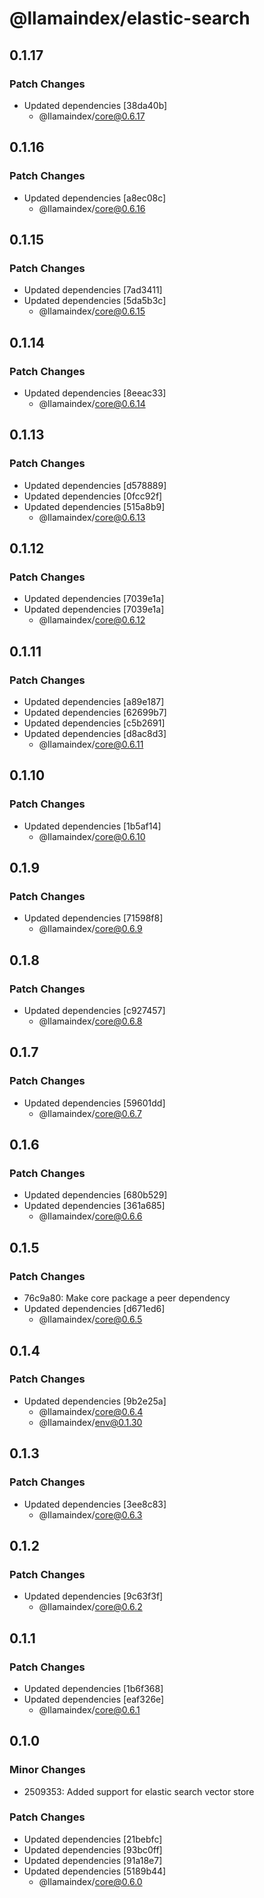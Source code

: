# @llamaindex/elastic-search

## 0.1.17

### Patch Changes

- Updated dependencies [38da40b]
  - @llamaindex/core@0.6.17

## 0.1.16

### Patch Changes

- Updated dependencies [a8ec08c]
  - @llamaindex/core@0.6.16

## 0.1.15

### Patch Changes

- Updated dependencies [7ad3411]
- Updated dependencies [5da5b3c]
  - @llamaindex/core@0.6.15

## 0.1.14

### Patch Changes

- Updated dependencies [8eeac33]
  - @llamaindex/core@0.6.14

## 0.1.13

### Patch Changes

- Updated dependencies [d578889]
- Updated dependencies [0fcc92f]
- Updated dependencies [515a8b9]
  - @llamaindex/core@0.6.13

## 0.1.12

### Patch Changes

- Updated dependencies [7039e1a]
- Updated dependencies [7039e1a]
  - @llamaindex/core@0.6.12

## 0.1.11

### Patch Changes

- Updated dependencies [a89e187]
- Updated dependencies [62699b7]
- Updated dependencies [c5b2691]
- Updated dependencies [d8ac8d3]
  - @llamaindex/core@0.6.11

## 0.1.10

### Patch Changes

- Updated dependencies [1b5af14]
  - @llamaindex/core@0.6.10

## 0.1.9

### Patch Changes

- Updated dependencies [71598f8]
  - @llamaindex/core@0.6.9

## 0.1.8

### Patch Changes

- Updated dependencies [c927457]
  - @llamaindex/core@0.6.8

## 0.1.7

### Patch Changes

- Updated dependencies [59601dd]
  - @llamaindex/core@0.6.7

## 0.1.6

### Patch Changes

- Updated dependencies [680b529]
- Updated dependencies [361a685]
  - @llamaindex/core@0.6.6

## 0.1.5

### Patch Changes

- 76c9a80: Make core package a peer dependency
- Updated dependencies [d671ed6]
  - @llamaindex/core@0.6.5

## 0.1.4

### Patch Changes

- Updated dependencies [9b2e25a]
  - @llamaindex/core@0.6.4
  - @llamaindex/env@0.1.30

## 0.1.3

### Patch Changes

- Updated dependencies [3ee8c83]
  - @llamaindex/core@0.6.3

## 0.1.2

### Patch Changes

- Updated dependencies [9c63f3f]
  - @llamaindex/core@0.6.2

## 0.1.1

### Patch Changes

- Updated dependencies [1b6f368]
- Updated dependencies [eaf326e]
  - @llamaindex/core@0.6.1

## 0.1.0

### Minor Changes

- 2509353: Added support for elastic search vector store

### Patch Changes

- Updated dependencies [21bebfc]
- Updated dependencies [93bc0ff]
- Updated dependencies [91a18e7]
- Updated dependencies [5189b44]
  - @llamaindex/core@0.6.0
